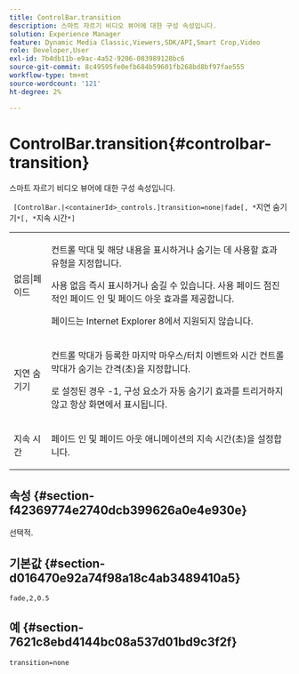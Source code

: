```yaml
---
title: ControlBar.transition
description: 스마트 자르기 비디오 뷰어에 대한 구성 속성입니다.
solution: Experience Manager
feature: Dynamic Media Classic,Viewers,SDK/API,Smart Crop,Video
role: Developer,User
exl-id: 7b4db11b-e9ac-4a52-9206-083989128bc6
source-git-commit: 8c49595fe0efb684b59601fb268bd8bf97fae555
workflow-type: tm+mt
source-wordcount: '121'
ht-degree: 2%

---
```


# ControlBar.transition{#controlbar-transition}

스마트 자르기 비디오 뷰어에 대한 구성 속성입니다.

` [ControlBar.|<containerId>_controls.]transition=none|fade[, *`지연 숨기기`*[, *`지속 시간`*]`

<table id="table_C616483932C2482CA9794DDD7313FD7C"> 
 <tbody> 
  <tr> 
   <td colname="col1"> <p> <span class="codeph"> 없음|페이드</span> </p> </td> 
   <td colname="col2"> <p> 컨트롤 막대 및 해당 내용을 표시하거나 숨기는 데 사용할 효과 유형을 지정합니다. </p> <p>사용 <span class="codeph"> 없음</span> 즉시 표시하거나 숨길 수 있습니다. 사용 <span class="codeph"> 페이드</span> 점진적인 페이드 인 및 페이드 아웃 효과를 제공합니다. </p> <p>페이드는 Internet Explorer 8에서 지원되지 않습니다. </p> </td> 
  </tr> 
  <tr> 
   <td colname="col1"> <p> <span class="codeph"> <span class="varname"> 지연 숨기기</span> </span> </p> </td> 
   <td colname="col2"> <p>컨트롤 막대가 등록한 마지막 마우스/터치 이벤트와 시간 컨트롤 막대가 숨기는 간격(초)을 지정합니다. </p> <p> 로 설정된 경우 <span class="codeph"> -1</span>, 구성 요소가 자동 숨기기 효과를 트리거하지 않고 항상 화면에서 표시됩니다. </p> </td> 
  </tr> 
  <tr> 
   <td colname="col1"> <p> <span class="codeph"> <span class="varname"> 지속 시간</span> </span> </p> </td> 
   <td colname="col2"> <p>페이드 인 및 페이드 아웃 애니메이션의 지속 시간(초)을 설정합니다. </p> </td> 
  </tr> 
 </tbody> 
</table>

## 속성 {#section-f42369774e2740dcb399626a0e4e930e}

선택적.

## 기본값 {#section-d016470e92a74f98a18c4ab3489410a5}

`fade,2,0.5`

## 예 {#section-7621c8ebd4144bc08a537d01bd9c3f2f}

```
transition=none
```
